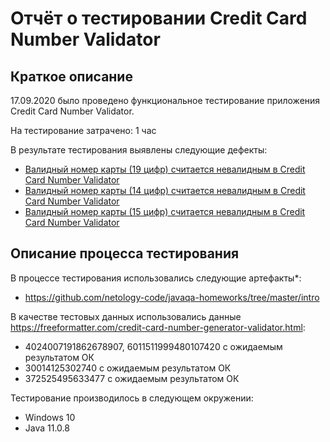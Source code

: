 # Отчёт о тестировании Credit Card Number Validator

## Краткое описание

17.09.2020 было проведено функциональное тестирование приложения Credit Card Number Validator.

На тестирование затрачено: 1 час

В результате тестирования выявлены следующие дефекты:
* [Валидный номер карты (19 цифр) считается невалидным в Credit Card Number Validator](https://github.com/Ingask/Zadanie02Lection01/issues/1)
* [Валидный номер карты (14 цифр) считается невалидным в Credit Card Number Validator](https://github.com/Ingask/Zadanie02Lection01/issues/2)
* [Валидный номер карты (15 цифр) считается невалидным в Credit Card Number Validator](https://github.com/Ingask/Zadanie02Lection01/issues/3)

## Описание процесса тестирования

В процессе тестирования использовались следующие артефакты*:
* https://github.com/netology-code/javaqa-homeworks/tree/master/intro

В качестве тестовых данных использовались данные https://freeformatter.com/credit-card-number-generator-validator.html:
* 4024007191862678907, 6011511999480107420 с ожидаемым результатом ОК
* 30014125302740 с ожидаемым результатом ОК
* 372525495633477 с ожидаемым результатом ОК

Тестирование производилось в следующем окружении:
* Windows 10
* Java 11.0.8
